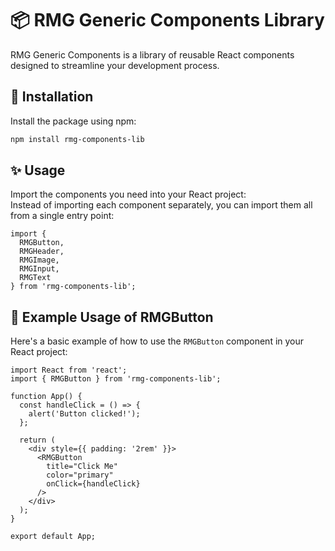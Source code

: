 # 📦 RMG Generic Components Library

RMG Generic Components is a library of reusable React components designed to streamline your development process.

## 🚀 Installation

Install the package using npm:

```bash
npm install rmg-components-lib
```

## ✨ Usage

Import the components you need into your React project:  
Instead of importing each component separately, you can import them all from a single entry point:

```tsx
import {
  RMGButton,
  RMGHeader,
  RMGImage,
  RMGInput,
  RMGText
} from 'rmg-components-lib';
```

## 🧪 Example Usage of RMGButton

Here's a basic example of how to use the `RMGButton` component in your React project:

```tsx
import React from 'react';
import { RMGButton } from 'rmg-components-lib';

function App() {
  const handleClick = () => {
    alert('Button clicked!');
  };

  return (
    <div style={{ padding: '2rem' }}>
      <RMGButton
        title="Click Me"
        color="primary"
        onClick={handleClick}
      />
    </div>
  );
}

export default App;
```
